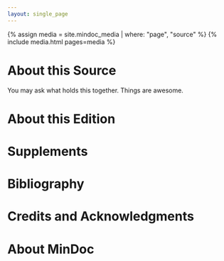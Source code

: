 ```yaml
---
layout: single_page
---
```


{% assign media = site.mindoc_media | where: "page", "source" %}
{% include media.html pages=media %}

# About this Source

You may ask what holds this together.  Things are awesome.


# About this Edition

# Supplements

# Bibliography

# Credits and Acknowledgments

# About MinDoc



